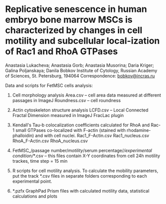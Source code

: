 # Replicative senescence in human embryo bone marrow MSCs is characterized by changes in cell motility and subcellular local-ization of Rac1 and RhoA GTPases

Anastasia Lukacheva; Anastasia Gorb; Anastasia Musorina; Daria Kriger; Galina Poljanskaya; Danila Bobkov
Institute of Cytology, Russian Academy of Sciences, St. Petersburg, 194064
Correspondence: bobkov@incras.ru

Data and scripts for FetMSC cells analysis:

1) Cell morphology analysis
Area.csv – cell area data measured at different passages in ImageJ
Roundness.csv – cell roundness

2) Actin cytoskeleton structure analysis
LCFD.csv – Local Connected Fractal Dimension measured in ImageJ FracLac plugin

4) Kendall's Tau-b colocalization coefficients calculated for RhoA and Rac-1 small GTPases co-localized with F-actin (stained with rhodamine-phalloidin) and with cell nuclei.
Rac1_F-Actin.csv 
Rac1_nucleus.csv
RhoA_F-Actin.csv
RhoA_nucleus.csv

5) FetMSC_/passage number/_motility_/serum percentage/_/experimental condition/_*.csv – this files contain X-Y coordinates from cell 24h motility trackes, time step = 15 min

6) R scripts for cell motility analysis. To calculate the mobility parameters, put the track *.csv files in separate folders corresponding to each experimental point.

7) *.pzfx GraphPad Prism files with calculated motility data, statistical calculations and plots



